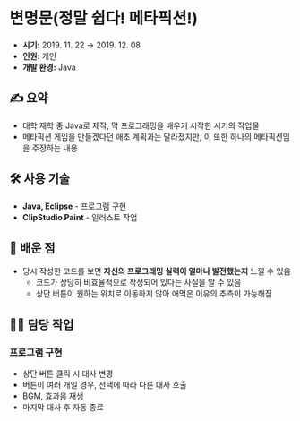 # 변명문(정말 쉽다! 메타픽션!)
- **시기:** 2019. 11. 22 → 2019. 12. 08
- **인원:** 개인
- **개발 환경:** Java

## ✍️ 요약
- 대학 재학 중 Java로 제작, 막 프로그래밍을 배우기 시작한 시기의 작업물
- 메타픽션 게임을 만들겠다던 애초 계획과는 달라졌지만, 이 또한 하나의 메타픽션임을 주장하는 내용

## 🛠️ 사용 기술
- **Java, Eclipse** - 프로그램 구현
- **ClipStudio Paint** - 일러스트 작업

## 📌 배운 점
- 당시 작성한 코드를 보면 **자신의 프로그래밍 실력이 얼마나 발전했는지** 느낄 수 있음
    - 코드가 상당히 비효율적으로 작성되어 있다는 사실을 알 수 있음
    - 상단 버튼이 원하는 위치로 이동하지 않아 애먹은 이유의 추측이 가능해짐

## 👩‍💻 담당 작업
### 프로그램 구현
- 상단 버튼 클릭 시 대사 변경
- 버튼이 여러 개일 경우, 선택에 따라 다른 대사 호출
- BGM, 효과음 재생
- 마지막 대사 후 자동 종료
